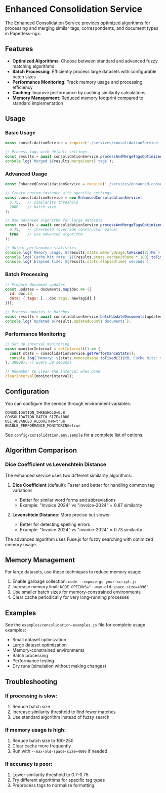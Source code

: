 # Enhanced Consolidation Service

The Enhanced Consolidation Service provides optimized algorithms for processing and merging similar tags, correspondents, and document types in Paperless-ngx.

## Features

- **Optimized Algorithms**: Choose between standard and advanced fuzzy matching algorithms
- **Batch Processing**: Efficiently process large datasets with configurable batch sizes
- **Performance Monitoring**: Track memory usage and processing efficiency
- **Caching**: Improve performance by caching similarity calculations
- **Memory Management**: Reduced memory footprint compared to standard implementation

## Usage

### Basic Usage

```javascript
const consolidationService = require('./services/consolidationService');

// Process tags with default settings
const results = await consolidationService.processAndMergeTagsOptimized();
console.log(`Merged ${results.mergeCount} tags`);
```

### Advanced Usage

```javascript
const EnhancedConsolidationService = require('./services/enhanced-consolidation-service');

// Create custom instance with specific settings
const consolidationService = new EnhancedConsolidationService(
  0.75,   // similarity threshold
  2000    // batch size
);

// Use advanced algorithm for large datasets
const results = await consolidationService.processAndMergeTagsOptimized(
  0.75,   // threshold (override constructor value)
  true    // use advanced algorithm
);

// Output performance statistics
console.log(`Memory usage: ${results.stats.memoryUsage.toFixed(2)}MB`);
console.log(`Cache hit rate: ${(results.stats.cacheHitRate * 100).toFixed(1)}%`);
console.log(`Elapsed time: ${results.stats.elapsedTime} seconds`);
```

### Batch Processing

```javascript
// Prepare document updates
const updates = documents.map(doc => ({
  id: doc.id,
  data: { tags: [...doc.tags, newTagId] }
}));

// Process updates in batches
const results = await consolidationService.batchUpdateDocuments(updates);
console.log(`Updated ${results.updatedCount} documents`);
```

### Performance Monitoring

```javascript
// Set up interval monitoring
const monitorInterval = setInterval(() => {
  const stats = consolidationService.getPerformanceStats();
  console.log(`Memory: ${stats.memoryUsage.toFixed(2)}MB, Cache hits: ${(stats.cacheHitRate * 100).toFixed(1)}%`);
}, 30000); // Every 30 seconds

// Remember to clear the interval when done
clearInterval(monitorInterval);
```

## Configuration

You can configure the service through environment variables:

```
CONSOLIDATION_THRESHOLD=0.8
CONSOLIDATION_BATCH_SIZE=1000
USE_ADVANCED_ALGORITHM=true
ENABLE_PERFORMANCE_MONITORING=true
```

See `config/consolidation.env.sample` for a complete list of options.

## Algorithm Comparison

### Dice Coefficient vs Levenshtein Distance

The enhanced service uses two different similarity algorithms:

1. **Dice Coefficient** (default): Faster and better for handling common tag variations
   - Better for similar word forms and abbreviations
   - Example: "Invoice 2024" vs "invoice-2024" = 0.87 similarity

2. **Levenshtein Distance**: More precise but slower
   - Better for detecting spelling errors
   - Example: "Invoice 2024" vs "invoice-2024" = 0.73 similarity

The advanced algorithm uses Fuse.js for fuzzy searching with optimized memory usage.

## Memory Management

For large datasets, use these techniques to reduce memory usage:

1. Enable garbage collection: `node --expose-gc your-script.js`
2. Increase memory limit: `NODE_OPTIONS="--max-old-space-size=4096"`
3. Use smaller batch sizes for memory-constrained environments
4. Clear cache periodically for very long-running processes

## Examples

See the `examples/consolidation-examples.js` file for complete usage examples:

- Small dataset optimization
- Large dataset optimization
- Memory-constrained environments
- Batch processing
- Performance testing
- Dry runs (simulation without making changes)

## Troubleshooting

### If processing is slow:
1. Reduce batch size
2. Increase similarity threshold to find fewer matches
3. Use standard algorithm instead of fuzzy search

### If memory usage is high:
1. Reduce batch size to 100-250
2. Clear cache more frequently
3. Run with `--max-old-space-size=4096` if needed

### If accuracy is poor:
1. Lower similarity threshold to 0.7-0.75
2. Try different algorithms for specific tag types
3. Preprocess tags to normalize formatting
